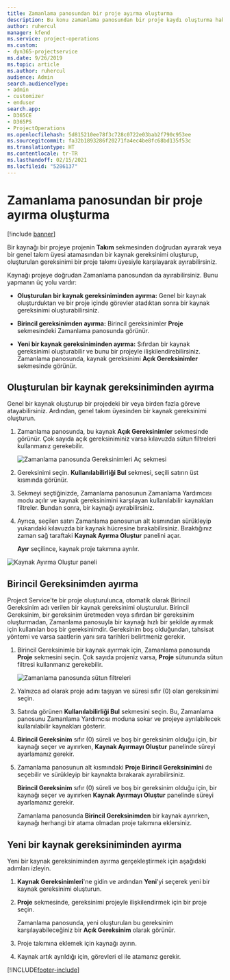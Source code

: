 ```yaml
---
title: Zamanlama panosundan bir proje ayırma oluşturma
description: Bu konu zamanlama panosundan bir proje kaydı oluşturma hakkında bilgi sağlar.
author: ruhercul
manager: kfend
ms.service: project-operations
ms.custom:
- dyn365-projectservice
ms.date: 9/26/2019
ms.topic: article
ms.author: ruhercul
audience: Admin
search.audienceType:
- admin
- customizer
- enduser
search.app:
- D365CE
- D365PS
- ProjectOperations
ms.openlocfilehash: 5d815210ee78f3c728c0722e03bab2f790c953ee
ms.sourcegitcommit: fa32b1893286f20271fa4ec4be8fc68bd135f53c
ms.translationtype: HT
ms.contentlocale: tr-TR
ms.lasthandoff: 02/15/2021
ms.locfileid: "5286137"
---
```

# <a name="create-a-project-booking-from-the-schedule-board"></a>Zamanlama panosundan bir proje ayırma oluşturma

[!include [banner](../includes/psa-now-project-operations.md)]

Bir kaynağı bir projeye projenin **Takım** sekmesinden doğrudan ayırarak veya bir genel takım üyesi atamasından bir kaynak gereksinimi oluşturup, oluşturulan gereksinimi bir proje takımı üyesiyle karşılayarak ayırabilirsiniz.

Kaynağı projeye doğrudan Zamanlama panosundan da ayırabilirsiniz. Bunu yapmanın üç yolu vardır:

- **Oluşturulan bir kaynak gereksiniminden ayırma:** Genel bir kaynak oluşturduktan ve bir proje içinde görevler atadıktan sonra bir kaynak gereksinimi oluşturabilirsiniz.

- **Birincil gereksinimden ayırma:** Birincil gereksinimler **Proje** sekmesindeki Zamanlama panosunda görünür. 

- **Yeni bir kaynak gereksiniminden ayırma:** Sıfırdan bir kaynak gereksinimi oluşturabilir ve bunu bir projeyle ilişkilendirebilirsiniz. Zamanlama panosunda, kaynak gereksinimi **Açık Gereksinimler** sekmesinde görünür.

## <a name="book-from-a-generated-resource-requirement"></a>Oluşturulan bir kaynak gereksiniminden ayırma

Genel bir kaynak oluşturup bir projedeki bir veya birden fazla göreve atayabilirsiniz. Ardından, genel takım üyesinden bir kaynak gereksinimi oluşturun. 

1.  Zamanlama panosunda, bu kaynak **Açık Gereksinimler** sekmesinde görünür. Çok sayıda açık gereksiniminiz varsa kılavuzda sütun filtreleri kullanmanız gerekebilir. 

    ![Zamanlama panosunda Gereksinimleri Aç sekmesi](media/FAQ-Project-Booking-Schedule-Board-1.png "Ayırmalar ve atamalar tablosunun ekran görüntüsü")

2. Gereksinimi seçin. **Kullanılabilirliği Bul** sekmesi, seçili satırın üst kısmında görünür.
 
3. Sekmeyi seçtiğinizde, Zamanlama panosunun Zamanlama Yardımcısı modu açılır ve kaynak gereksinimini karşılayan kullanılabilir kaynakları filtreler. Bundan sonra, bir kaynağı ayırabilirsiniz.

4. Ayrıca, seçilen satırı Zamanlama panosunun alt kısmından sürükleyip yukarıdaki kılavuzda bir kaynak hücresine bırakabilirsiniz. Bıraktığınız zaman sağ taraftaki **Kaynak Ayırma Oluştur** panelini açar.

    **Ayır** seçilince, kaynak proje takımına ayrılır.

![Kaynak Ayırma Oluştur paneli](media/FAQ-Project-Booking-Schedule-Board-6.png "")
 

## <a name="book-from-the-primary-requirement"></a>Birincil Gereksinimden ayırma

Project Service'te bir proje oluşturulunca, otomatik olarak Birincil Gereksinim adı verilen bir kaynak gereksinimi oluşturulur. Birincil Gereksinim, bir gereksinim üretmeden veya sıfırdan bir gereksinim oluşturmadan, Zamanlama panosuyla bir kaynağı hızlı bir şekilde ayırmak için kullanılan boş bir gereksinimdir. Gereksinim boş olduğundan, tahsisat yöntemi ve varsa saatlerin yanı sıra tarihleri belirtmeniz gerekir. 

1. Birincil Gereksinimle bir kaynak ayırmak için, Zamanlama panosunda **Proje** sekmesini seçin. Çok sayıda projeniz varsa, **Proje** sütununda sütun filtresi kullanmanız gerekebilir.

   ![Zamanlama panosunda sütun filtreleri](media/FAQ-Project-Booking-Schedule-Board-2.png "Ayırmalar ve atamalar tablosunun ekran görüntüsü")

2. Yalnızca ad olarak proje adını taşıyan ve süresi sıfır (0) olan gereksinimi seçin.

3. Satırda görünen **Kullanılabilirliği Bul** sekmesini seçin. Bu, Zamanlama panosunu Zamanlama Yardımcısı moduna sokar ve projeye ayrılabilecek kullanılabilir kaynakları gösterir.

4. **Birincil Gereksinim** sıfır (0) süreli ve boş bir gereksinim olduğu için, bir kaynağı seçer ve ayırırken, **Kaynak Ayırmayı Oluştur** panelinde süreyi ayarlamanız gerekir.

5. Zamanlama panosunun alt kısmındaki **Proje Birincil Gereksinimini** de seçebilir ve sürükleyip bir kaynakta bırakarak ayırabilirsiniz.
 
    **Birincil Gereksinim** sıfır (0) süreli ve boş bir gereksinim olduğu için, bir kaynağı seçer ve ayırırken **Kaynak Ayırmayı Oluştur** panelinde süreyi ayarlamanız gerekir.
 
    Zamanlama panosunda **Birincil Gereksinimden** bir kaynak ayırırken, kaynağı herhangi bir atama olmadan proje takımına eklersiniz.
 
## <a name="book-from-a-new-resource-requirement"></a>Yeni bir kaynak gereksiniminden ayırma
Yeni bir kaynak gereksiniminden ayırma gerçekleştirmek için aşağıdaki adımları izleyin. 

1. **Kaynak Gereksinimleri**'ne gidin ve ardından **Yeni**'yi seçerek yeni bir kaynak gereksinimi oluşturun.

2. **Proje** sekmesinde, gereksinimi projeyle ilişkilendirmek için bir proje seçin.
 
    Zamanlama panosunda, yeni oluşturulan bu gereksinim karşılayabileceğiniz bir **Açık Gereksinim** olarak görünür.

3. Proje takımına eklemek için kaynağı ayırın.

4. Kaynak artık ayrıldığı için, görevleri el ile atamanız gerekir.



[!INCLUDE[footer-include](../includes/footer-banner.md)]